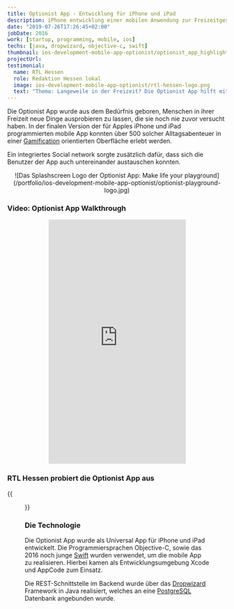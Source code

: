 ```yaml
---
title: Optionist App - Entwicklung für iPhone und iPad 
description: iPhone entwicklung einer mobilen Anwendung zur Freizeitgestaltung  
date: "2019-07-26T17:26:45+02:00"
jobDate: 2016
work: [startup, programming, mobile, ios]
techs: [java, dropwizard, objective-c, swift]
thumbnail: ios-development-mobile-app-optionist/optionist_app_highlights_m.png
projectUrl: 
testimonial:
  name: RTL Hessen 
  role: Redaktion Hessen lokal
  image: ios-development-mobile-app-optionist/rtl-hessen-logo.png 
  text: "Thema: Langeweile in der Freizeit? Die Optionist App hilft mit kreativen Aktionen. Wurde auf RTL Hessen ausgestrahlt am Montag 26 September 2016, 18:00 Uhr."   
---
```

Die Optionist App wurde aus dem Bedürfnis geboren, Menschen in ihrer Freizeit neue Dinge ausprobieren zu lassen, 
die sie noch nie zuvor versucht haben. In der finalen Version der für Apples iPhone und iPad programmierten mobile App konnten über 500 
solcher Alltagsabenteuer in einer [Gamification](https://de.wikipedia.org/wiki/Gamification) orientierten Oberfläche erlebt werden.

Ein integriertes Social network sorgte zusätzlich dafür, dass sich die Benutzer der App auch untereinander austauschen 
konnten.
<div style="text-align: center;">
![Das Splashscreen Logo der Optionist App: Make life your playground](/portfolio/ios-development-mobile-app-optionist/optionist-playground-logo.jpg)
</div>
    
 
### Video: Optionist App Walkthrough
<div style="text-align: center;">
    <iframe width="315" height="560" src="https://www.youtube.com/embed/1aeI1dptcxM" frameborder="0" allow="accelerometer; encrypted-media; gyroscope; picture-in-picture" allowfullscreen></iframe>
</div>

### RTL Hessen probiert die Optionist App aus
{{<figure src="/portfolio/ios-development-mobile-app-optionist/rtl-hessen-berichtet-ueber-die-optionist-app.jpg">}}

### Die Technologie

Die Optionist App wurde als Universal App für iPhone und iPad entwickelt. 
Die Programmiersprachen Objective-C, sowie das 2016 noch junge [Swift](https://swift.org/) wurden verwendet, um 
die mobile App zu realisieren. Hierbei kamen als Entwicklungsumgebung Xcode und AppCode zum Einsatz.   

Die REST-Schnittstelle im Backend wurde über das [Dropwizard](https://www.dropwizard.io) Framework in Java realisiert, 
welches an eine [PostgreSQL](https://www.postgresql.org/) Datenbank angebunden wurde. 
